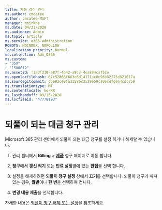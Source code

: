 ```yaml
---
title: 자동 갱신 관리
ms.author: cmcatee
author: cmcatee-MSFT
manager: mnirkhe
ms.date: 04/21/2020
ms.audience: Admin
ms.topic: article
ms.service: o365-administration
ROBOTS: NOINDEX, NOFOLLOW
localization_priority: Normal
ms.collection: Adm_O365
ms.custom:
- "350"
- "1500012"
ms.assetid: f1a3f310-a87f-4a42-a9c3-4ea894caf52e
ms.openlocfilehash: 67c52866f683c6d14171ac8e96b82f75d821017a
ms.sourcegitcommit: c6692ce0fa1358ec3529e59ca0ecdfdea4cdc759
ms.translationtype: MT
ms.contentlocale: ko-KR
ms.lasthandoff: 09/15/2020
ms.locfileid: "47778193"
---
```

# <a name="manage-recurring-billing"></a>되풀이 되는 대금 청구 관리

Microsoft 365 관리 센터에서 되풀이 되는 대금 청구를 설정 하거나 해제할 수 있습니다.
  
1. 관리 센터에서 **Billing** \> **[제품](https://go.microsoft.com/fwlink/p/?linkid=842054)** 청구 페이지로 이동 합니다.

2. **청구**에서 **갱신 켜기** 또는 **만료 설정**옆에 있는 **편집**을 선택 합니다.

3. 설정을 해제하려면 **되풀이 청구 설정** 창에서 **끄기**를 선택합니다. 되풀이 청구가 꺼져 있는 경우, **월별**이나 **한 번**을 선택하여 켭니다.

4. **변경 내용 제출**을 선택합니다.

자세한 내용은 [되풀이 청구 해제 또는 설정](https://docs.microsoft.com/microsoft-365/commerce/subscriptions/renew-your-subscription#turn-recurring-billing-off-or-on)을 참조하세요.